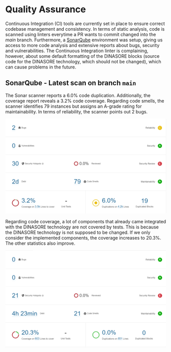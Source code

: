 # Quality Assurance

Continuous Integration (CI) tools are currently set in place to ensure correct codebase management and consistency. In terms of static analysis, code is scanned using linters everytime a PR wants to commit changed into the _main_ branch. Furthermore, a [SonarQube](https://www.sonarsource.com/products/sonarqube/?gads_campaign=SQ-Mroi-PMax&gads_ad_group=Global&gads_keyword=&gad_source=1&gclid=CjwKCAiAu9yqBhBmEiwAHTx5pxnFfXXnEDXFcodcgZRO5zP1ALPlJ4zaqIEvecU6Sz8-9v2VsiagzxoCHjUQAvD_BwE) environment was setup, giving us access to more code analysis and extensive reports about bugs, security and vulnerabilities.
The Continuous Integration linter is complaining, however, about some default formatting of the DINASORE blocks (source code for the DINASORE technology, which should not be changed), which can cause problems in the future.

## SonarQube - Latest scan on branch `main`

The Sonar scanner reports a 6.0% code duplication. Additionally, the coverage report reveals a 3.2% code coverage. Regarding code smells, the scanner identifies 79 instances but assigns an A-grade rating for maintainability. In terms of reliability, the scanner points out 2 bugs.

![SonarQube Quality Rating](../images/sonarqube_quality.png)

Regarding code coverage, a lot of components that already came integrated with the DINASORE technology are not covered by tests. This is because the DINASORE technology is not supposed to be changed. If we only consider the implemented components, the coverage increases to 20.3%. The other statistics also improve.

![SonarQube Quality Rating](../images/sonarqube_quality_2.png)
